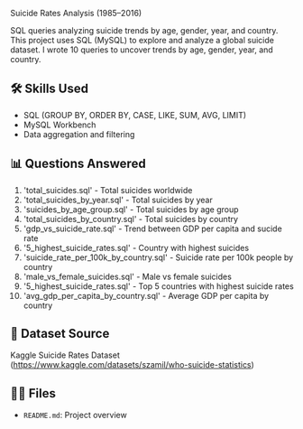 Suicide Rates Analysis (1985–2016)

SQL queries analyzing suicide trends by age, gender, year, and country.
This project uses SQL (MySQL) to explore and analyze a global suicide dataset. I wrote 10 queries to uncover trends by age, gender, year, and country.

## 🛠 Skills Used
- SQL (GROUP BY, ORDER BY, CASE, LIKE, SUM, AVG, LIMIT)
- MySQL Workbench
- Data aggregation and filtering

## 📊 Questions Answered
1. 'total_suicides.sql' - Total suicides worldwide
2. 'total_suicides_by_year.sql' - Total suicides by year
3. 'suicides_by_age_group.sql' - Total suicides by age group
4. 'total_suicides_by_country.sql' - Total suicides by country
5. 'gdp_vs_suicide_rate.sql' - Trend between GDP per capita and sucide rate
6. '5_highest_suicide_rates.sql' - Country with highest suicides
7. 'suicide_rate_per_100k_by_country.sql' - Suicide rate per 100k people by country
8. 'male_vs_female_suicides.sql' - Male vs female suicides
9. '5_highest_suicide_rates.sql' - Top 5 countries with highest suicide rates
10. 'avg_gdp_per_capita_by_country.sql' - Average GDP per capita by country

## 🔗 Dataset Source
Kaggle Suicide Rates Dataset (https://www.kaggle.com/datasets/szamil/who-suicide-statistics)

## 👨‍💻 Files
- `README.md`: Project overview
